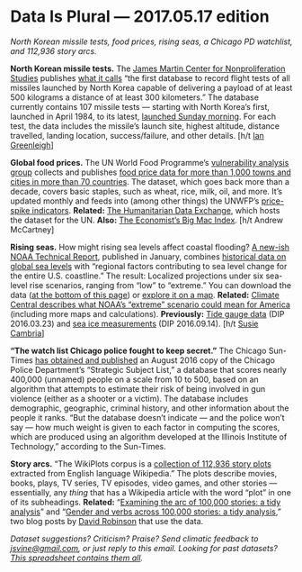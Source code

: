 Data Is Plural — 2017.05.17 edition
===================================

*North Korean missile tests, food prices, rising seas, a Chicago PD watchlist, and 112,936 story arcs.*


__North Korean missile tests.__ The [James Martin Center for Nonproliferation Studies](http://www.nonproliferation.org/) publishes [what it calls](http://www.nti.org/analysis/articles/cns-north-korea-missile-test-database/) “the first database to record flight tests of all missiles launched by North Korea capable of delivering a payload of at least 500 kilograms a distance of at least 300 kilometers.” The database currently contains 107 missile tests — starting with North Korea’s first, launched in April 1984, to its latest, [launched Sunday morning](https://www.buzzfeed.com/gracewyler/north-korea-reportedly-launches-ballistic-missile). For each test, the data includes the missile’s launch site, highest altitude, distance travelled, landing location, success/failure, and other details. [h/t [Ian Greenleigh](https://data.world/ian/the-cns-north-korea-missile-test-database)]


__Global food prices.__ The UN World Food Programme’s [vulnerability analysis group](http://vam.wfp.org/) collects and publishes [food price data for more than 1,000 towns and cities in more than 70 countries](https://data.humdata.org/dataset/wfp-food-prices). The dataset, which goes back more than a decade, covers basic staples, such as wheat, rice, milk, oil, and more. It’s updated monthly and feeds into (among other things) the UNWFP’s [price-spike indicators](http://foodprices.vam.wfp.org/ALPS-at-a-glance.aspx). __Related:__ [The Humanitarian Data Exchange](https://data.humdata.org/), which hosts the dataset for the UN. __Also:__ [The Economist’s Big Mac Index](http://www.economist.com/content/big-mac-index). [h/t Andrew McCartney]


__Rising seas.__ How might rising sea levels affect coastal flooding? [A new-ish NOAA Technical Report](http://www.noaa.gov/media-release/new-regional-sea-level-scenarios-help-communities-prepare-for-risks), published in January, combines [historical data on global sea levels](https://sealevel.nasa.gov/understanding-sea-level/key-indicators/global-mean-sea-level) with “regional factors contributing to sea level change for the entire U.S. coastline.” The result: Localized projections under six sea-level rise scenarios, ranging from “low” to “extreme.” You can download the data ([at the bottom of this page](https://scenarios.globalchange.gov/sea-level-rise)) or [explore it on a map](https://coast.noaa.gov/slr/). __Related:__ [Climate Central describes what NOAA’s “extreme” scenario could mean for America](http://www.climatecentral.org/news/extreme-sea-level-rise-stakes-for-america-21387) (including more maps and calculations). __Previously:__ [Tide gauge data](https://tinyletter.com/data-is-plural/letters/data-is-plural-2016-03-23-edition) (DIP 2016.03.23) and [sea ice measurements](https://tinyletter.com/data-is-plural/letters/data-is-plural-2016-09-14-edition) (DIP 2016.09.14). [h/t [Susie Cambria](https://about.me/susiecambria)]


__“The watch list Chicago police fought to keep secret.”__ The Chicago Sun-Times [has obtained and published](http://chicago.suntimes.com/politics/what-gets-people-on-watch-list-chicago-police-fought-to-keep-secret-watchdogs/) an August 2016 copy of the Chicago Police Department’s “Strategic Subject List,” a database that scores nearly 400,000 (unnamed) people on a scale from 10 to 500, based on an algorithm that attempts to estimate their risk of being involved in gun violence (either as a shooter or a victim). The database includes demographic, geographic, criminal history, and other information about the people it ranks. “But the database doesn’t indicate — and the police won’t say — how much weight is given to each factor in computing the scores, which are produced using an algorithm developed at the Illinois Institute of Technology,” according to the Sun-Times.


__Story arcs.__ “The WikiPlots corpus is a [collection of 112,936 story plots](https://github.com/markriedl/WikiPlots) extracted from English language Wikipedia.” The plots describe movies, books, plays, TV series, TV episodes, video games, and other stories — essentially, any *thing* that has a Wikipedia article with the word “plot” in one of its subheadings. __Related:__ “[Examining the arc of 100,000 stories: a tidy analysis](http://varianceexplained.org/r/tidytext-plots/)” and “[Gender and verbs across 100,000 stories: a tidy analysis](http://varianceexplained.org/r/tidytext-gender-plots/),” two blog posts by [David Robinson](http://varianceexplained.org/about/) that use the data.


*Dataset suggestions? Criticism? Praise? Send climatic feedback to <jsvine@gmail.com>, or just reply to this email. Looking for past datasets? [This spreadsheet contains them all](https://docs.google.com/spreadsheets/d/1wZhPLMCHKJvwOkP4juclhjFgqIY8fQFMemwKL2c64vk).*
